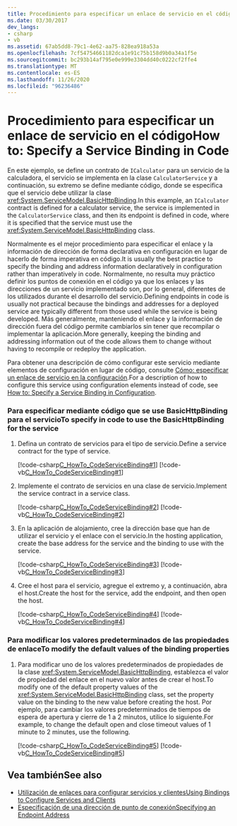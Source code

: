 ```yaml
---
title: Procedimiento para especificar un enlace de servicio en el código
ms.date: 03/30/2017
dev_langs:
- csharp
- vb
ms.assetid: 67ab5dd8-79c1-4e62-aa75-828ea918a53a
ms.openlocfilehash: 7cf54754661182dca1e91c75b158d9b0a34a1f5e
ms.sourcegitcommit: bc293b14af795e0e999e3304dd40c0222cf2ffe4
ms.translationtype: MT
ms.contentlocale: es-ES
ms.lasthandoff: 11/26/2020
ms.locfileid: "96236486"
---
```

# <a name="how-to-specify-a-service-binding-in-code"></a><span data-ttu-id="b249d-102">Procedimiento para especificar un enlace de servicio en el código</span><span class="sxs-lookup"><span data-stu-id="b249d-102">How to: Specify a Service Binding in Code</span></span>

<span data-ttu-id="b249d-103">En este ejemplo, se define un contrato de `ICalculator` para un servicio de la calculadora, el servicio se implementa en la clase `CalculatorService` y a continuación, su extremo se define mediante código, donde se especifica que el servicio debe utilizar la clase <xref:System.ServiceModel.BasicHttpBinding>.</span><span class="sxs-lookup"><span data-stu-id="b249d-103">In this example, an `ICalculator` contract is defined for a calculator service, the service is implemented in the `CalculatorService` class, and then its endpoint is defined in code, where it is specified that the service must use the <xref:System.ServiceModel.BasicHttpBinding> class.</span></span>  
  
 <span data-ttu-id="b249d-104">Normalmente es el mejor procedimiento para especificar el enlace y la información de dirección de forma declarativa en configuración en lugar de hacerlo de forma imperativa en código.</span><span class="sxs-lookup"><span data-stu-id="b249d-104">It is usually the best practice to specify the binding and address information declaratively in configuration rather than imperatively in code.</span></span> <span data-ttu-id="b249d-105">Normalmente, no resulta muy práctico definir los puntos de conexión en el código ya que los enlaces y las direcciones de un servicio implementado son, por lo general, diferentes de los utilizados durante el desarrollo del servicio.</span><span class="sxs-lookup"><span data-stu-id="b249d-105">Defining endpoints in code is usually not practical because the bindings and addresses for a deployed service are typically different from those used while the service is being developed.</span></span> <span data-ttu-id="b249d-106">Más generalmente, manteniendo el enlace y la información de dirección fuera del código permite cambiarlos sin tener que recompilar o implementar la aplicación.</span><span class="sxs-lookup"><span data-stu-id="b249d-106">More generally, keeping the binding and addressing information out of the code allows them to change without having to recompile or redeploy the application.</span></span>  
  
 <span data-ttu-id="b249d-107">Para obtener una descripción de cómo configurar este servicio mediante elementos de configuración en lugar de código, consulte [Cómo: especificar un enlace de servicio en la configuración](how-to-specify-a-service-binding-in-configuration.md).</span><span class="sxs-lookup"><span data-stu-id="b249d-107">For a description of how to configure this service using configuration elements instead of code, see [How to: Specify a Service Binding in Configuration](how-to-specify-a-service-binding-in-configuration.md).</span></span>  
  
### <a name="to-specify-in-code-to-use-the-basichttpbinding-for-the-service"></a><span data-ttu-id="b249d-108">Para especificar mediante código que se use BasicHttpBinding para el servicio</span><span class="sxs-lookup"><span data-stu-id="b249d-108">To specify in code to use the BasicHttpBinding for the service</span></span>  
  
1. <span data-ttu-id="b249d-109">Defina un contrato de servicios para el tipo de servicio.</span><span class="sxs-lookup"><span data-stu-id="b249d-109">Define a service contract for the type of service.</span></span>  
  
     [!code-csharp[C_HowTo_CodeServiceBinding#1](../../../samples/snippets/csharp/VS_Snippets_CFX/c_howto_codeservicebinding/cs/source.cs#1)]
     [!code-vb[C_HowTo_CodeServiceBinding#1](../../../samples/snippets/visualbasic/VS_Snippets_CFX/c_howto_codeservicebinding/vb/source.vb#1)]  
  
2. <span data-ttu-id="b249d-110">Implemente el contrato de servicios en una clase de servicio.</span><span class="sxs-lookup"><span data-stu-id="b249d-110">Implement the service contract in a service class.</span></span>  
  
     [!code-csharp[C_HowTo_CodeServiceBinding#2](../../../samples/snippets/csharp/VS_Snippets_CFX/c_howto_codeservicebinding/cs/source.cs#2)]
     [!code-vb[C_HowTo_CodeServiceBinding#2](../../../samples/snippets/visualbasic/VS_Snippets_CFX/c_howto_codeservicebinding/vb/source.vb#2)]  
  
3. <span data-ttu-id="b249d-111">En la aplicación de alojamiento, cree la dirección base que han de utilizar el servicio y el enlace con el servicio.</span><span class="sxs-lookup"><span data-stu-id="b249d-111">In the hosting application, create the base address for the service and the binding to use with the service.</span></span>  
  
     [!code-csharp[C_HowTo_CodeServiceBinding#3](../../../samples/snippets/csharp/VS_Snippets_CFX/c_howto_codeservicebinding/cs/source.cs#3)]
     [!code-vb[C_HowTo_CodeServiceBinding#3](../../../samples/snippets/visualbasic/VS_Snippets_CFX/c_howto_codeservicebinding/vb/source.vb#3)]  
  
4. <span data-ttu-id="b249d-112">Cree el host para el servicio, agregue el extremo y, a continuación, abra el host.</span><span class="sxs-lookup"><span data-stu-id="b249d-112">Create the host for the service, add the endpoint, and then open the host.</span></span>  
  
     [!code-csharp[C_HowTo_CodeServiceBinding#4](../../../samples/snippets/csharp/VS_Snippets_CFX/c_howto_codeservicebinding/cs/source.cs#4)]
     [!code-vb[C_HowTo_CodeServiceBinding#4](../../../samples/snippets/visualbasic/VS_Snippets_CFX/c_howto_codeservicebinding/vb/source.vb#4)]  
  
### <a name="to-modify-the-default-values-of-the-binding-properties"></a><span data-ttu-id="b249d-113">Para modificar los valores predeterminados de las propiedades de enlace</span><span class="sxs-lookup"><span data-stu-id="b249d-113">To modify the default values of the binding properties</span></span>  
  
1. <span data-ttu-id="b249d-114">Para modificar uno de los valores predeterminados de propiedades de la clase <xref:System.ServiceModel.BasicHttpBinding>, establezca el valor de propiedad del enlace en el nuevo valor antes de crear el host.</span><span class="sxs-lookup"><span data-stu-id="b249d-114">To modify one of the default property values of the <xref:System.ServiceModel.BasicHttpBinding> class, set the property value on the binding to the new value before creating the host.</span></span> <span data-ttu-id="b249d-115">Por ejemplo, para cambiar los valores predeterminados de tiempos de espera de apertura y cierre de 1 a 2 minutos, utilice lo siguiente.</span><span class="sxs-lookup"><span data-stu-id="b249d-115">For example, to change the default open and close timeout values of 1 minute to 2 minutes, use the following.</span></span>  
  
     [!code-csharp[C_HowTo_CodeServiceBinding#5](../../../samples/snippets/csharp/VS_Snippets_CFX/c_howto_codeservicebinding/cs/source.cs#5)]
     [!code-vb[C_HowTo_CodeServiceBinding#5](../../../samples/snippets/visualbasic/VS_Snippets_CFX/c_howto_codeservicebinding/vb/source.vb#5)]  
  
## <a name="see-also"></a><span data-ttu-id="b249d-116">Vea también</span><span class="sxs-lookup"><span data-stu-id="b249d-116">See also</span></span>

- [<span data-ttu-id="b249d-117">Utilización de enlaces para configurar servicios y clientes</span><span class="sxs-lookup"><span data-stu-id="b249d-117">Using Bindings to Configure Services and Clients</span></span>](using-bindings-to-configure-services-and-clients.md)
- [<span data-ttu-id="b249d-118">Especificación de una dirección de punto de conexión</span><span class="sxs-lookup"><span data-stu-id="b249d-118">Specifying an Endpoint Address</span></span>](specifying-an-endpoint-address.md)
